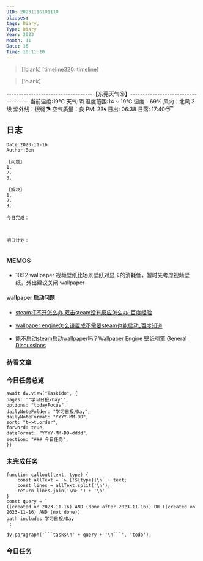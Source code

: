```yaml
---
UID: 20231116101110
aliases: 
tags: Diary,
Type: Diary
Year: 2023
Month: 11
Date: 16
Time: 10:11:10
---
```

> [!blank] 
> [timeline320::timeline]

>[!blank]
> 
-----------------------------------【东莞天气😕】------------------------------------
当前温度:19℃
天气:阴
温度范围:14 ~ 19℃
湿度：69%
风向：北风 3级
紫外线：很弱☂
空气质量：良 PM: 23🌀
日出: 06:38 日落: 17:40😴

## 日志

```
Date:2023-11-16
Author:Ben

【问题】
1.
2.
3.

【解决】
1.
2.
3.

今日完成：



明日计划：


```

### MEMOS

- 10:12 wallpaper 视频壁纸比场景壁纸对显卡的消耗低，暂时先考虑视频壁纸，外出建议关闭 wallpaper

#### wallpaper 启动问题

- [steam打不开怎么办 双击steam没有反应怎么办-百度经验](https://jingyan.baidu.com/article/95c9d20d67951bec4f75617d.html)

- [wallpaper engine怎么设置成不需要steam也能启动\_百度知道](https://zhidao.baidu.com/question/1387287139714160460.html)

- [能不启动steam启动wallpaper吗？Wallpaper Engine 壁纸引擎 General Discussions](https://steamcommunity.com/app/431960/discussions/2/1693788384136528571/?l=schinese)

### 待看文章



### 今日任务总览

```dataviewjs
await dv.view("Taskido", {
pages: '"学习日报/Day"',
options: "todayFocus",
dailyNoteFolder: "学习日报/Day",
dailyNoteFormat: "YYYY-MM-DD",
sort: "t=>t.order",
forward: true,
dateFormat: "YYYY-MM-DD-dddd",
section: "### 今日任务",
})
```

### 未完成任务

```dataviewjs
function callout(text, type) {
    const allText = `> [!${type}]\n` + text;
    const lines = allText.split('\n');
    return lines.join('\n> ') + '\n'
}
const query = `
((created on 2023-11-16) AND (done after 2023-11-16)) OR ((created on 2023-11-16) AND (not done))
path includes 学习日报/Day
`;

dv.paragraph('```tasks\n' + query + '\n```', 'todo');
```


### 今日任务
